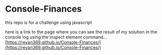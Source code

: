 # Console-Finances
this repo is for a challenge using javascript

here is a link to the page where you can see the result of my solution in the console log using the inspect element command...
[https://revan369.github.io/Console-Finances/](https://revan369.github.io/Console-Finances/)
